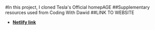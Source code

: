 #In this project, I cloned Tesla's Official homepAGE
##Supplementary resources used from Coding With Dawid
##LINK TO WEBSITE
- **[Netlify link](teslamhomepageclone.netlify.app)**
